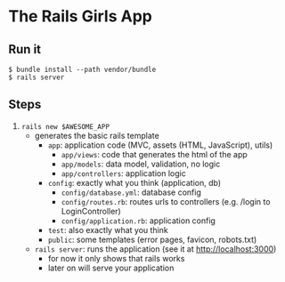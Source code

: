 # The Rails Girls App

## Run it

    $ bundle install --path vendor/bundle
    $ rails server

## Steps

1. `rails new $AWESOME_APP`
    - generates the basic rails template
        * `app`: application code (MVC, assets (HTML, JavaScript), utils)
            - `app/views`: code that generates the html of the app
            - `app/models`: data model, validation, no logic
            - `app/controllers`: application logic
        * `config`: exactly what you think (application, db)
            - `config/database.yml`: database config
            - `config/routes.rb`: routes urls to controllers (e.g. /login to LoginController)
            - `config/application.rb`: application config
        * `test`: also exactly what you think
        * `public`: some templates (error pages, favicon, robots.txt)
    - `rails server`: runs the application (see it at <http://localhost:3000>)
        * for now it only shows that rails works
        * later on will serve your application
